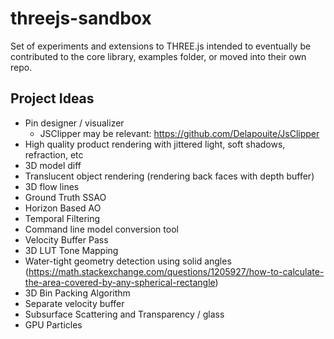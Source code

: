 # threejs-sandbox

Set of experiments and extensions to THREE.js intended to eventually be contributed to the core library, examples folder, or moved into their own repo.

## Project Ideas
- Pin designer / visualizer
  - JSClipper may be relevant: https://github.com/Delapouite/JsClipper
- High quality product rendering with jittered light, soft shadows, refraction, etc
- 3D model diff
- Translucent object rendering (rendering back faces with depth buffer)
- 3D flow lines
- Ground Truth SSAO
- Horizon Based AO
- Temporal Filtering
- Command line model conversion tool
- Velocity Buffer Pass
- 3D LUT Tone Mapping
- Water-tight geometry detection using solid angles (https://math.stackexchange.com/questions/1205927/how-to-calculate-the-area-covered-by-any-spherical-rectangle)
- 3D Bin Packing Algorithm
- Separate velocity buffer
- Subsurface Scattering and Transparency / glass
- GPU Particles
